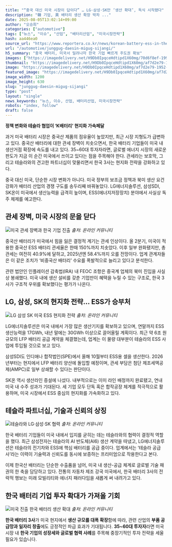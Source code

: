 ```yaml
---
title: "“중국 대신 미국 시장이 답이다” … LG·삼성·SK만 ‘생산 확대’, 독식 시작됐다"
description: "韓 기업, 美 배터리 생산 확장 박차 ..."
date: 2025-08-05T13:02:14+09:00
author: "오승희"
categories: ["automotive"]
tags: ["뉴스", "이슈", "산업", "배터리산업", "미국시장전략"]
hash: aa446ea0
source_url: "https://www.reportera.co.kr/news/korean-battery-ess-in-the-us/"
url: "/automotive/junggug-daesin-migug-sijangi/"
h5_summary: "중국 배터리, 미국서 밀려나자 한국 기업 빠르게 주도권 확보"
images: ["https://imagedelivery.net/H9Db0IpqceHdtipd1X60mg/70d6f8ef-1995-45e5-971a-dd928d99e900/public", "https://imagedelivery.net/H9Db0IpqceHdtipd1X60mg/af7d2e79-1952-4635-64d6-3c3b93298c00/public", "https://imagedelivery.net/H9Db0IpqceHdtipd1X60mg/7b90d232-ab97-4b06-9784-1480a222b800/public", "https://imagedelivery.net/H9Db0IpqceHdtipd1X60mg/3547eb41-b446-43e0-7ede-1e3c022c4e00/public", "https://imagedelivery.net/H9Db0IpqceHdtipd1X60mg/43b33ff7-1c31-4ed9-53d4-7feb8c5e5600/public"]
thumbnail: "https://imagedelivery.net/H9Db0IpqceHdtipd1X60mg/af7d2e79-1952-4635-64d6-3c3b93298c00/public"
image: "https://imagedelivery.net/H9Db0IpqceHdtipd1X60mg/af7d2e79-1952-4635-64d6-3c3b93298c00/public"
featured_image: "https://imagedelivery.net/H9Db0IpqceHdtipd1X60mg/af7d2e79-1952-4635-64d6-3c3b93298c00/public"
image_width: 1200
image_height: 630
slug: "junggug-daesin-migug-sijangi"
type: "post"
layout: "single"
news_keywords: "뉴스, 이슈, 산업, 배터리산업, 미국시장전략"
robots: "index, follow"
draft: false
---
```


**정책 변화와 테슬라 협업이 ‘K배터리’ 현지화 가속페달**

과거 미국 배터리 시장은 중국산 제품의 점유율이 높았지만, 최근 시장 지형도가 급변하고 있다. 중국산 배터리에 대한 관세 장벽이 치솟으면서, 한국 배터리 기업들이 미국 내 생산거점 확장에 속도를 내고 있다. 35~60대 투자자라면, 글로벌 에너지 시장의 새로운 판도가 지금 이 순간 미국에서 쓰이고 있다는 점을 주목해야 한다. 관세라는 보호막, 그리고 테슬라와의 견고한 파트너십이 맞물리면서 한국 3사는 현지화 전략을 강화하고 있다.

중국 대신 미국, 단순한 시장 변화가 아니다. 미국 정부의 보조금 정책과 북미 생산 요건 강화가 배터리 산업의 경쟁 구도를 송두리째 바꿔놓았다. LG에너지솔루션, 삼성SDI, SK온이 미국에서 생산능력을 급격히 높이며, ESS(에너지저장장치) 분야에서 사실상 독주 체제를 예고한다.

## 관세 장벽, 미국 시장의 문을 닫다

![미국 관세 장벽과 한국 기업 진출](https://imagedelivery.net/H9Db0IpqceHdtipd1X60mg/7b90d232-ab97-4b06-9784-1480a222b800/public)
*출처: 온라인 커뮤니티*


중국산 배터리가 미국에서 힘을 잃은 결정적 계기는 관세 인상이다. 올 2분기, 미국이 적용한 중국산 ESS 배터리 관세율은 한때 150%까지 치솟았다. 이후 일부 완화됐지만, 총 관세는 여전히 40.9%에 달하고, 2025년엔 58.4%까지 오를 전망이다. 업계 관계자들은 이 같은 조치가 ‘비중국산 배터리’ 수요를 폭발적으로 늘리고 있다고 분석한다.

관련 법안인 인플레이션 감축법(IRA) 내 FEOC 조항은 중국계 업체의 북미 진입을 사실상 봉쇄했다. 미국 내에 생산 설비를 갖춘 기업만이 혜택을 누릴 수 있는 구조로, 한국 3사가 구조적 우위를 확보했다는 평가가 나온다.

## LG, 삼성, SK의 현지화 전략… ESS가 승부처

![LG 삼성 SK 미국 ESS 현지화 전략](https://imagedelivery.net/H9Db0IpqceHdtipd1X60mg/43b33ff7-1c31-4ed9-53d4-7feb8c5e5600/public)
*출처: 온라인 커뮤니티*


LG에너지솔루션은 미국 내에서 가장 많은 생산기지를 확보하고 있으며, 연말까지 ESS 생산능력을 17GWh, 내년 말에는 30GWh 이상으로 끌어올릴 계획이다. 최근 약 6조 원 규모의 LFP 배터리 공급 계약을 체결했는데, 업계는 이 물량 대부분이 테슬라의 ESS 사업에 투입될 것으로 보고 있다.

삼성SDI도 인디애나 합작법인(SPE)에서 올해 10월부터 ESS용 셀을 생산한다. 2026년부터는 현지에서 LFP 배터리 양산에 돌입할 예정이며, 관세 부담은 첨단 제조세액공제(AMPC)로 일부 상쇄할 수 있다는 판단이다.

SK온 역시 생산라인 증설에 나섰다. 내부적으로는 이미 라인 배정까지 완료됐고, 연내 미국 내 수주 성과가 기대된다. 세 기업 모두 단독 혹은 합작공장 체계를 적극적으로 활용하며, 미국 시장에서 ESS 중심의 현지화를 가속화하고 있다.

## 테슬라 파트너십, 기술과 신뢰의 상징

![테슬라와 LG·삼성·SK 협력](https://imagedelivery.net/H9Db0IpqceHdtipd1X60mg/3547eb41-b446-43e0-7ede-1e3c022c4e00/public)
*출처: 온라인 커뮤니티*


한국 배터리 기업들이 미국 내에서 입지를 굳히는 데는 테슬라와의 협력이 결정적 역할을 했다. 최근 삼성전자는 테슬라의 AI 반도체(AI6) 생산 계약을 따냈고, LG에너지솔루션은 테슬라의 전기차와 ESS에 핵심 배터리를 공급 중이다. 업계에서는 ‘테슬라 공급사’라는 이력이 기술력과 신뢰도를 동시에 보증하는 프리미엄으로 작용한다고 본다.

이제 한국산 배터리는 단순한 수출품을 넘어, 미국 내 생산-공급 체계로 글로벌 기술 패권의 한 축을 담당하고 있다. 전통의 자동차 제조 강국 미국에서, 한국 배터리 3사의 전략적 행보는 미래 모빌리티와 에너지 패러다임을 새롭게 써 내려가고 있다.

## 한국 배터리 기업 투자 확대가 가져올 기회

![미국 진출 한국 배터리 생산 확대](https://imagedelivery.net/H9Db0IpqceHdtipd1X60mg/70d6f8ef-1995-45e5-971a-dd928d99e900/public)
*출처: 온라인 커뮤니티*

**한국 배터리 3사**가 미국 현지에서 **생산 규모를 대폭 확장**함에 따라, 관련 산업의 **부품 공급망과 일자리 창출**에도 긍정적인 파급 효과가 기대됩니다. **35~60대 투자자**라면 미국 시장 내 **한국 기업의 성장세와 글로벌 협력 사례**를 주목해 중장기적인 투자 전략을 세울 필요가 있습니다.

